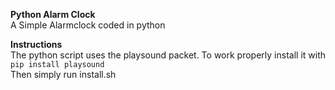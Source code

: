 **Python Alarm Clock**\
A Simple Alarmclock coded in python

**Instructions**\
The python script uses the playsound packet. To work properly install it with `pip install playsound`\
Then simply run install.sh
